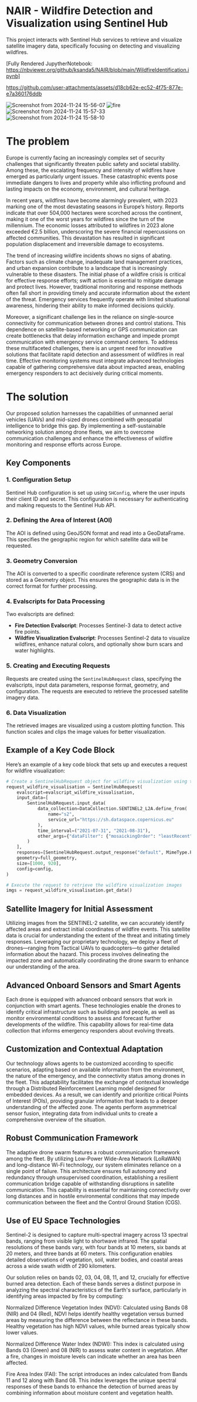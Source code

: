# NAIR - Wildfire Detection and Visualization using Sentinel Hub

This project interacts with Sentinel Hub services to retrieve and visualize satellite imagery data, specifically focusing on detecting and visualizing wildfires.

[Fully Rendered JupytherNotebook: https://nbviewer.org/github/ksanda5/NAIR/blob/main/WildfireIdentification.ipynb]


https://github.com/user-attachments/assets/d18cb62e-ec52-4f75-877e-e7a360176ddb


![Screenshot from 2024-11-24 15-56-07](https://github.com/user-attachments/assets/baf677c2-6c1c-486c-a7ce-e295d676d5d2)
![fire](https://github.com/user-attachments/assets/4ef80f4a-06f0-4741-ae4a-18fa33926499)
![Screenshot from 2024-11-24 15-57-33](https://github.com/user-attachments/assets/63cfb33b-adb5-4b64-bf42-27776c38a6ad)
![Screenshot from 2024-11-24 15-58-10](https://github.com/user-attachments/assets/ee072c91-84b7-46a9-a539-ab791d476fdc)

# The problem

Europe is currently facing an increasingly complex set of security challenges that significantly threaten public safety and societal stability. Among these, the escalating frequency and intensity of wildfires have emerged as particularly urgent issues. These catastrophic events pose immediate dangers to lives and property while also inflicting profound and lasting impacts on the economy, environment, and cultural heritage. 

In recent years, wildfires have become alarmingly prevalent, with 2023 marking one of the most devastating seasons in Europe’s history. Reports indicate that over 504,000 hectares were scorched across the continent, making it one of the worst years for wildfires since the turn of the millennium. The economic losses attributed to wildfires in 2023 alone exceeded €2.5 billion, underscoring the severe financial repercussions on affected communities. This devastation has resulted in significant population displacement and irreversible damage to ecosystems. 

The trend of increasing wildfire incidents shows no signs of abating. Factors such as climate change, inadequate land management practices, and urban expansion contribute to a landscape that is increasingly vulnerable to these disasters. The initial phase of a wildfire crisis is critical for effective response efforts; swift action is essential to mitigate damage and protect lives. However, traditional monitoring and response methods often fall short in providing timely and accurate information about the extent of the threat. Emergency services frequently operate with limited situational awareness, hindering their ability to make informed decisions quickly. 

Moreover, a significant challenge lies in the reliance on single-source connectivity for communication between drones and control stations. This dependence on satellite-based networking or GPS communication can create bottlenecks that delay information exchange and impede prompt communication with emergency service command centers. To address these multifaceted challenges, there is an urgent need for innovative solutions that facilitate rapid detection and assessment of wildfires in real time. Effective monitoring systems must integrate advanced technologies capable of gathering comprehensive data about impacted areas, enabling emergency responders to act decisively during critical moments. 

# The solution

Our proposed solution harnesses the capabilities of unmanned aerial vehicles (UAVs) and mid-sized drones combined with geospatial intelligence to bridge this gap. By implementing a self-sustainable networking solution among drone fleets, we aim to overcome communication challenges and enhance the effectiveness of wildfire monitoring and response efforts across Europe.


## Key Components

### 1. Configuration Setup
Sentinel Hub configuration is set up using `SHConfig`, where the user inputs their client ID and secret. This configuration is necessary for authenticating and making requests to the Sentinel Hub API.

### 2. Defining the Area of Interest (AOI)
The AOI is defined using GeoJSON format and read into a GeoDataFrame. This specifies the geographic region for which satellite data will be requested.

### 3. Geometry Conversion
The AOI is converted to a specific coordinate reference system (CRS) and stored as a Geometry object. This ensures the geographic data is in the correct format for further processing.

### 4. Evalscripts for Data Processing
Two evalscripts are defined:
- **Fire Detection Evalscript**: Processes Sentinel-3 data to detect active fire points.
- **Wildfire Visualization Evalscript**: Processes Sentinel-2 data to visualize wildfires, enhance natural colors, and optionally show burn scars and water highlights.

### 5. Creating and Executing Requests
Requests are created using the `SentinelHubRequest` class, specifying the evalscripts, input data parameters, response format, geometry, and configuration. The requests are executed to retrieve the processed satellite imagery data.

### 6. Data Visualization
The retrieved images are visualized using a custom plotting function. This function scales and clips the image values for better visualization.

## Example of a Key Code Block

Here’s an example of a key code block that sets up and executes a request for wildfire visualization:

```python
# Create a SentinelHubRequest object for wildfire visualization using the wildfire visualization evalscript
request_wildfire_visualisation = SentinelHubRequest(
    evalscript=evalscript_wildfire_visualisation,
    input_data=[
        SentinelHubRequest.input_data(
            data_collection=DataCollection.SENTINEL2_L2A.define_from(
                name="s2",
                service_url="https://sh.dataspace.copernicus.eu"
            ),
            time_interval=("2021-07-31", "2021-08-31"),
            other_args={"dataFilter": {"mosaickingOrder": "leastRecent"}},
        )
    ],
    responses=[SentinelHubRequest.output_response("default", MimeType.PNG)],
    geometry=full_geometry,
    size=[1000, 920],
    config=config,
)

# Execute the request to retrieve the wildfire visualization images
imgs = request_wildfire_visualisation.get_data()
```

## Satellite Imagery for Initial Assessment

Utilizing images from the SENTINEL-2 satellite, we can accurately identify affected areas and extract initial coordinates of wildfire events. This satellite data is crucial for understanding the extent of the threat and initiating timely responses. Leveraging our proprietary technology, we deploy a fleet of drones—ranging from Tactical UAVs to quadcopters—to gather detailed information about the hazard. This process involves delineating the impacted zone and automatically coordinating the drone swarm to enhance our understanding of the area.

## Advanced Onboard Sensors and Smart Agents

Each drone is equipped with advanced onboard sensors that work in conjunction with smart agents. These technologies enable the drones to identify critical infrastructure such as buildings and people, as well as monitor environmental conditions to assess and forecast further developments of the wildfire. This capability allows for real-time data collection that informs emergency responders about evolving threats.

## Customization and Contextual Adaptation

Our technology allows agents to be customized according to specific scenarios, adapting based on available information from the environment, the nature of the emergency, and the connectivity status among drones in the fleet. This adaptability facilitates the exchange of contextual knowledge through a Distributed Reinforcement Learning model designed for embedded devices. As a result, we can identify and prioritize critical Points of Interest (POIs), providing granular information that leads to a deeper understanding of the affected zone. The agents perform asymmetrical sensor fusion, integrating data from individual units to create a comprehensive overview of the situation.

## Robust Communication Framework

The adaptive drone swarm features a robust communication framework among the fleet. By utilizing Low-Power Wide-Area Network (LoRaWAN) and long-distance Wi-Fi technology, our system eliminates reliance on a single point of failure. This architecture ensures full autonomy and redundancy through unsupervised coordination, establishing a resilient communication bridge capable of withstanding disruptions in satellite communication. This capability is essential for maintaining connectivity over long distances and in hostile environmental conditions that may impede communication between the fleet and the Control Ground Station (CGS).

## Use of EU Space Technologies

Sentinel-2 is designed to capture multi-spectral imagery across 13 spectral bands, ranging from visible light to shortwave infrared. The spatial resolutions of these bands vary, with four bands at 10 meters, six bands at 20 meters, and three bands at 60 meters. This configuration enables detailed observations of vegetation, soil, water bodies, and coastal areas across a wide swath width of 290 kilometers. 

Our solution relies on bands 02, 03, 04, 08, 11, and 12, crucially for effective burned area detection. Each of these bands serves a distinct purpose in analyzing the spectral characteristics of the Earth's surface, particularly in identifying areas impacted by fire by computing:

Normalized Difference Vegetation Index (NDVI): Calculated using Bands 08 (NIR) and 04 (Red), NDVI helps identify healthy vegetation versus burned areas by measuring the difference between the reflectance in these bands. Healthy vegetation has high NDVI values, while burned areas typically show lower values.

Normalized Difference Water Index (NDWI): This index is calculated using Bands 03 (Green) and 08 (NIR) to assess water content in vegetation. After a fire, changes in moisture levels can indicate whether an area has been affected.

Fire Area Index (FAI): The script introduces an index calculated from Bands 11 and 12 along with Band 08. This index leverages the unique spectral responses of these bands to enhance the detection of burned areas by combining information about moisture content and vegetation health.
